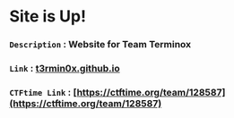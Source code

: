 # Site is Up!
### `Description` : Website for Team Terminox 
### `Link` : [t3rmin0x.github.io](https://t3rmin0x.github.io/)
### `CTFtime Link` : [https://ctftime.org/team/128587](https://ctftime.org/team/128587)
